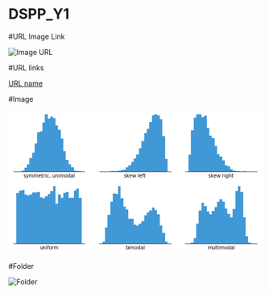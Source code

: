 # DSPP_Y1

#URL Image Link

![Image URL](https://www.dtreg.com/uploaded/pageimg/TimeSeriesChart_1.jpg)

#URL links

[URL name](https://www.markdownguide.org/cheat-sheet/) 

#Image

![Histogram](resources/images/histogram-example-2.png)

#Folder

![Folder](resources/images)
